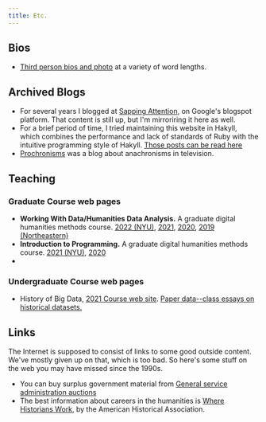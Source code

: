 ```yaml
---
title: Etc.
---
```


## Bios

- [Third person bios and photo](/bio) at a variety of word lengths.

## Archived Blogs

- For several years I blogged at [Sapping Attention](/sappingattention/), on Google's blogspot platform.
  That content is still up,
  but I'm mirroriring it here as well.
- For a brief period of time, I tried maintaining this website in Hakyll, which combines the performance
  and lack of standards of Ruby with the intuitive programming style of Hakyll. [Those posts can be read here](/posts/)
- [Prochronisms](https://prochronism.blogspot.com/) was a blog about anachronisms in television.

## Teaching

### Graduate Course web pages

- **Working With Data/Humanities Data Analysis.** A graduate digital humanities methods course. [2022 (NYU)](//benschmidt.org/WWD22), [2021](//benschmidt.org/WWD21), [2020](//benschmidt.org/WWD21), [2019 (Northeastern)](//benschmidt.org/HDA19)
- **Introduction to Programming.** A graduate digital humanities methods course. [2021 (NYU)](//benschmidt.org/code21), [2020](//benschmidt.org/code20)
-

### Undergraduate Course web pages

- History of Big Data, [2021 Course web site](http://benschmidt.org/bigdata21/). [Paper data--class essays on historical datasets.](//paperdata.benschmidt.org)

## Links

The Internet is supposed to consist of links to some good outside content.
We've mostly given up on that, which is too bad. So here's some stuff on the web
you may have missed since the 1990s.

- You can buy surplus government material from [General service administration auctions](https://gsaauctions.gov/gsaauctions/gsaauctions/)
- The best information about careers in the humanities is [Where Historians Work](https://www.historians.org/wherehistorianswork), by the American Historical Association.

